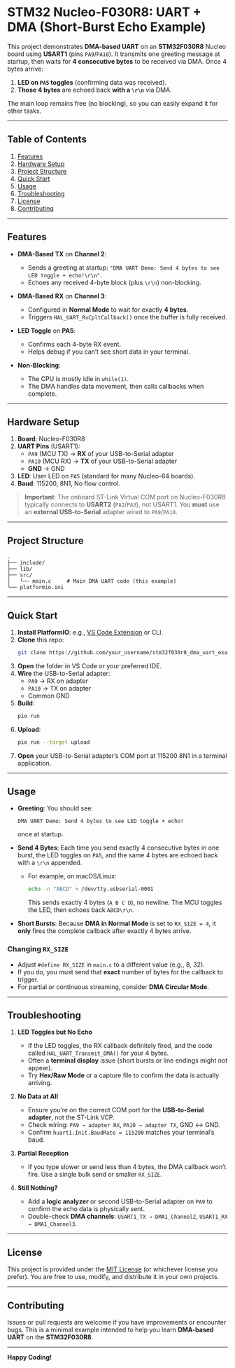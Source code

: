 # STM32 Nucleo-F030R8: UART + DMA (Short-Burst Echo Example)

This project demonstrates **DMA-based UART** on an **STM32F030R8** Nucleo board using **USART1** (pins `PA9`/`PA10`). It transmits one greeting message at startup, then waits for **4 consecutive bytes** to be received via DMA. Once 4 bytes arrive:

1. **LED on `PA5` toggles** (confirming data was received).  
2. **Those 4 bytes** are echoed back **with a `\r\n`** via DMA.  

The main loop remains free (no blocking), so you can easily expand it for other tasks.

---

## Table of Contents

1. [Features](#features)  
2. [Hardware Setup](#hardware-setup)  
3. [Project Structure](#project-structure)  
4. [Quick Start](#quick-start)  
5. [Usage](#usage)  
6. [Troubleshooting](#troubleshooting)  
7. [License](#license)  
8. [Contributing](#contributing)

---

## Features

- **DMA-Based TX** on **Channel 2**:  
  - Sends a greeting at startup: `"DMA UART Demo: Send 4 bytes to see LED toggle + echo!\r\n"`.  
  - Echoes any received 4-byte block (plus `\r\n`) non-blocking.

- **DMA-Based RX** on **Channel 3**:  
  - Configured in **Normal Mode** to wait for exactly **4 bytes**.  
  - Triggers `HAL_UART_RxCpltCallback()` once the buffer is fully received.

- **LED Toggle** on **PA5**:  
  - Confirms each 4-byte RX event.  
  - Helps debug if you can’t see short data in your terminal.

- **Non-Blocking**:  
  - The CPU is mostly idle in `while(1)`.  
  - The DMA handles data movement, then calls callbacks when complete.

---

## Hardware Setup

1. **Board**: Nucleo-F030R8  
2. **UART Pins** (USART1):  
   - `PA9` (MCU TX) → **RX** of your USB-to-Serial adapter  
   - `PA10` (MCU RX) → **TX** of your USB-to-Serial adapter  
   - **GND** → GND  
3. **LED**: User LED on `PA5` (standard for many Nucleo-64 boards).  
4. **Baud**: 115200, 8N1, No flow control.

> **Important**: The onboard ST-Link Virtual COM port on Nucleo-F030R8 typically connects to **USART2** (`PA2`/`PA3`), not USART1. You **must** use an **external USB-to-Serial** adapter wired to `PA9`/`PA10`.

---

## Project Structure

```
.
├── include/
├── lib/
├── src/
│   └── main.c     # Main DMA UART code (this example)
└── platformio.ini
```

---

## Quick Start

1. **Install PlatformIO**: e.g., [VS Code Extension](https://platformio.org/install) or CLI.  
2. **Clone** this repo:
   ```bash
   git clone https://github.com/your_username/stm32f030r8_dma_uart_example.git
   ```
3. **Open** the folder in VS Code or your preferred IDE.
4. **Wire** the USB-to-Serial adapter:
   - `PA9` → RX on adapter
   - `PA10` → TX on adapter
   - Common GND
5. **Build**:
   ```bash
   pio run
   ```
6. **Upload**:
   ```bash
   pio run --target upload
   ```
7. **Open** your USB-to-Serial adapter’s COM port at 115200 8N1 in a terminal application.

---

## Usage

- **Greeting**: You should see:
  ```
  DMA UART Demo: Send 4 bytes to see LED toggle + echo!
  ```
  once at startup.

- **Send 4 Bytes**: Each time you send exactly 4 consecutive bytes in one burst, the LED toggles on `PA5`, and the same 4 bytes are echoed back with a `\r\n` appended.

  - For example, on macOS/Linux:
    ```bash
    echo -n "ABCD" > /dev/tty.usbserial-0001
    ```
    This sends exactly 4 bytes (`A B C D`), no newline. The MCU toggles the LED, then echoes back `ABCD\r\n`.

- **Short Bursts**: Because **DMA in Normal Mode** is set to `RX_SIZE = 4`, it **only** fires the complete callback after exactly 4 bytes arrive.

### Changing `RX_SIZE`
- Adjust `#define RX_SIZE` in `main.c` to a different value (e.g., 8, 32).  
- If you do, you must send that **exact** number of bytes for the callback to trigger.  
- For partial or continuous streaming, consider **DMA Circular Mode**.

---

## Troubleshooting

1. **LED Toggles but No Echo**  
   - If the LED toggles, the RX callback definitely fired, and the code called `HAL_UART_Transmit_DMA()` for your 4 bytes.  
   - Often a **terminal display** issue (short bursts or line endings might not appear).  
   - Try **Hex/Raw Mode** or a capture file to confirm the data is actually arriving.

2. **No Data at All**  
   - Ensure you’re on the correct COM port for the **USB-to-Serial adapter**, not the ST-Link VCP.  
   - Check wiring: `PA9 → adapter RX`, `PA10 → adapter TX`, GND ↔ GND.  
   - Confirm `huart1.Init.BaudRate = 115200` matches your terminal’s baud.

3. **Partial Reception**  
   - If you type slower or send less than 4 bytes, the DMA callback won’t fire. Use a single bulk send or smaller `RX_SIZE`.

4. **Still Nothing?**  
   - Add a **logic analyzer** or second USB-to-Serial adapter on `PA9` to confirm the echo data is physically sent.  
   - Double-check **DMA channels**: `USART1_TX → DMA1_Channel2`, `USART1_RX → DMA1_Channel3`.

---

## License

This project is provided under the [MIT License](LICENSE) (or whichever license you prefer). You are free to use, modify, and distribute it in your own projects.

---

## Contributing

Issues or pull requests are welcome if you have improvements or encounter bugs. This is a minimal example intended to help you learn **DMA-based UART** on the **STM32F030R8**.

---

**Happy Coding!**
